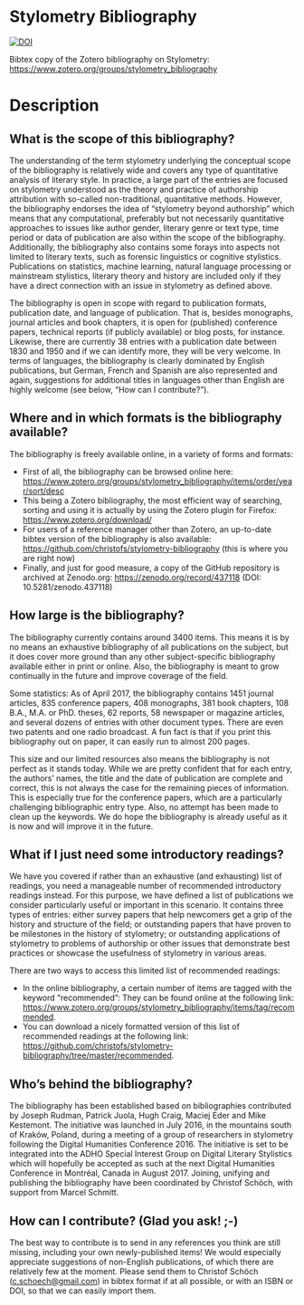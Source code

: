# Stylometry Bibliography

[![DOI](https://zenodo.org/badge/DOI/10.5281/zenodo.437118.svg)](https://doi.org/10.5281/zenodo.437118)

Bibtex copy of the Zotero bibliography on Stylometry: https://www.zotero.org/groups/stylometry_bibliography

# Description

## What is the scope of this bibliography?

The understanding of the term stylometry underlying the conceptual scope of the bibliography is relatively wide and covers any type of quantitative analysis of literary style. In practice, a large part of the entries are focused on stylometry understood as the theory and practice of authorship attribution with so-called non-traditional, quantitative methods. However, the bibliography endorses the idea of “stylometry beyond authorship” which means that any computational, preferably but not necessarily quantitative approaches to issues like author gender, literary genre or text type, time period or data of publication are also within the scope of the bibliography. Additionally, the bibliography also contains some forays into aspects not limited to literary texts, such as forensic linguistics or cognitive stylistics. Publications on statistics, machine learning, natural language processing or mainstream stylistics, literary theory and history are included only if they have a direct connection with an issue in stylometry as defined above.

The bibliography is open in scope with regard to publication formats, publication date, and language of publication. That is, besides monographs, journal articles and book chapters, it is open for (published) conference papers, technical reports (if publicly available) or blog posts, for instance. Likewise, there are currently 38 entries with a publication date between 1830 and 1950 and if we can identify more, they will be very welcome. In terms of languages, the bibliography is clearly dominated by English publications, but German, French and Spanish are also represented and again, suggestions for additional titles in languages other than English are highly welcome (see below, “How can I contribute?”).

## Where and in which formats is the bibliography available?

The bibliography is freely available online, in a variety of forms and formats:

* First of all, the bibliography can be browsed online here: https://www.zotero.org/groups/stylometry_bibliography/items/order/year/sort/desc
* This being a Zotero bibliography, the most efficient way of searching, sorting and using it is actually by using the Zotero plugin for Firefox: https://www.zotero.org/download/
* For users of a reference manager other than Zotero, an up-to-date bibtex version of the bibliography is also available: https://github.com/christofs/stylometry-bibliography (this is where you are right now)
* Finally, and just for good measure, a copy of the GitHub repository is archived at Zenodo.org: https://zenodo.org/record/437118 (DOI: 10.5281/zenodo.437118)

## How large is the bibliography?

The bibliography currently contains around 3400 items. This means it is by no means an exhaustive bibliography of all publications on the subject, but it does cover more ground than any other subject-specific bibliography available either in print or online. Also, the bibliography is meant to grow continually in the future and improve coverage of the field.

Some statistics: As of April 2017, the bibliography contains 1451 journal articles, 835 conference papers, 408 monographs, 381 book chapters, 108 B.A., M.A. or PhD. theses, 62 reports, 58 newspaper or magazine articles, and several dozens of entries with other document types. There are even two patents and one radio broadcast. A fun fact is that if you print this bibliography out on paper, it can easily run to almost 200 pages.

This size and our limited resources also means the bibliography is not perfect as it stands today. While we are pretty confident that for each entry, the authors’ names, the title and the date of publication are complete and correct, this is not always the case for the remaining pieces of information. This is especially true for the conference papers, which are a particularly challenging bibliographic entry type. Also, no attempt has been made to clean up the keywords. We do hope the bibliography is already useful as it is now and will improve it in the future.

## What if I just need some introductory readings?

We have you covered if rather than an exhaustive (and exhausting) list of readings, you need a manageable number of recommended introductory readings instead. For this purpose, we have defined a list of publications we consider particularly useful or important in this scenario. It contains three types of entries: either survey papers that help newcomers get a grip of the history and structure of the field; or outstanding papers that have proven to be milestones in the history of stylometry; or outstanding applications of stylometry to problems of authorship or other issues that demonstrate best practices or showcase the usefulness of stylometry in various areas.

There are two ways to access this limited list of recommended readings:

* In the online bibliography, a certain number of items are tagged with the keyword “recommended”: They can be found online at the following link: https://www.zotero.org/groups/stylometry_bibliography/items/tag/recommended.
* You can download a nicely formatted version of this list of recommended readings at the following link: https://github.com/christofs/stylometry-bibliography/tree/master/recommended.

## Who’s behind the bibliography?

The bibliography has been established based on bibliographies contributed by Joseph Rudman, Patrick Juola, Hugh Craig, Maciej Eder and Mike Kestemont. The initiative was launched in July 2016, in the mountains south of Kraków, Poland, during a meeting of a group of researchers in stylometry following the Digital Humanities Conference 2016. The initiative is set to be integrated into the ADHO Special Interest Group on Digital Literary Stylistics which will hopefully be accepted as such at the next Digital Humanities Conference in Montréal, Canada in August 2017. Joining, unifying and publishing the bibliography have been coordinated by Christof Schöch, with support from Marcel Schmitt.

## How can I contribute? (Glad you ask! ;-)

The best way to contribute is to send in any references you think are still missing, including your own newly-published items! We would especially appreciate suggestions of non-English publications, of which there are relatively few at the moment. Please send them to Christof Schöch (c.schoech@gmail.com) in bibtex format if at all possible, or with an ISBN or DOI, so that we can easily import them.

